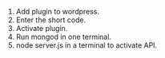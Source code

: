 1. Add plugin to wordpress.
2. Enter the short code.
3. Activate plugin.
4. Run mongod in one terminal.
5. node server.js in a terminal to activate API.
